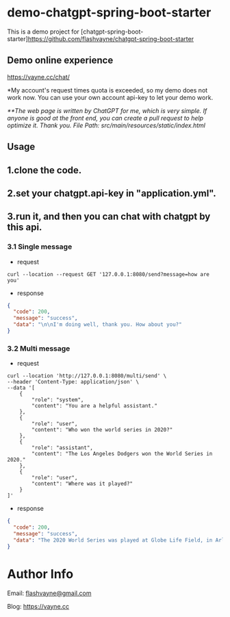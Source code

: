 # demo-chatgpt-spring-boot-starter

This is a demo project for [chatgpt-spring-boot-starter]https://github.com/flashvayne/chatgpt-spring-boot-starter

## Demo online experience
https://vayne.cc/chat/

*My account's request times quota is exceeded, so my demo does not work now.
You can use your own account api-key to let your demo work.  

<i>**The web page is written by ChatGPT for me, which is very simple. If anyone is good at the front end, you can create a pull request to help optimize it. Thank you.
File Path: src/main/resources/static/index.html</i>
## Usage
## 1.clone the code.  
## 2.set your chatgpt.api-key in "application.yml".  
## 3.run it, and then you can chat with chatgpt by this api.  
### 3.1 Single message  
+ request
```shell
curl --location --request GET '127.0.0.1:8080/send?message=how are you'
```

+ response
```json
{
  "code": 200,
  "message": "success",
  "data": "\n\nI'm doing well, thank you. How about you?"
}
```
### 3.2 Multi message
+ request
```shell
curl --location 'http://127.0.0.1:8080/multi/send' \
--header 'Content-Type: application/json' \
--data '[
    {
        "role": "system",
        "content": "You are a helpful assistant."
    },
    {
        "role": "user",
        "content": "Who won the world series in 2020?"
    },
    {
        "role": "assistant",
        "content": "The Los Angeles Dodgers won the World Series in 2020."
    },
    {
        "role": "user",
        "content": "Where was it played?"
    }
]'
```

+ response
```json
{
  "code": 200,
  "message": "success",
  "data": "The 2020 World Series was played at Globe Life Field, in Arlington, Texas."
}
```

# Author Info
Email: flashvayne@gmail.com

Blog: https://vayne.cc
